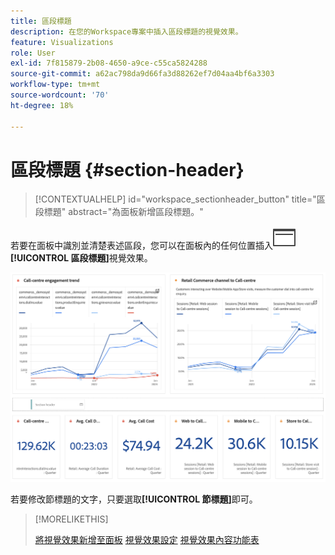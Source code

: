 ```yaml
---
title: 區段標題
description: 在您的Workspace專案中插入區段標題的視覺效果。
feature: Visualizations
role: User
exl-id: 7f815879-2b08-4650-a9ce-c55ca5824288
source-git-commit: a62ac798da9d66fa3d88262ef7d04aa4bf6a3303
workflow-type: tm+mt
source-wordcount: '70'
ht-degree: 18%

---
```


# 區段標題 {#section-header}

<!-- markdownlint-disable MD034 -->

>[!CONTEXTUALHELP]
>id="workspace_sectionheader_button"
>title="區段標題"
>abstract="為面板新增區段標題。"

<!-- markdownlint-enable MD034 -->


若要在面板中識別並清楚表述區段，您可以在面板內的任何位置插入![PageRule](/help/assets/icons/PageRule.svg) **[!UICONTROL 區段標題]**&#x200B;視覺效果。

![區段標題](/help/analysis-workspace/visualizations/assets/section-header.png)

若要修改節標題的文字，只要選取&#x200B;**[!UICONTROL 節標題]**&#x200B;即可。


>[!MORELIKETHIS]
>
>[將視覺效果新增至面板](/help/analysis-workspace/visualizations/freeform-analysis-visualizations.md#add-visualizations-to-a-panel)
>[視覺效果設定](/help/analysis-workspace/visualizations/freeform-analysis-visualizations.md#settings)
>[視覺效果內容功能表](/help/analysis-workspace/visualizations/freeform-analysis-visualizations.md#context-menu)
>
